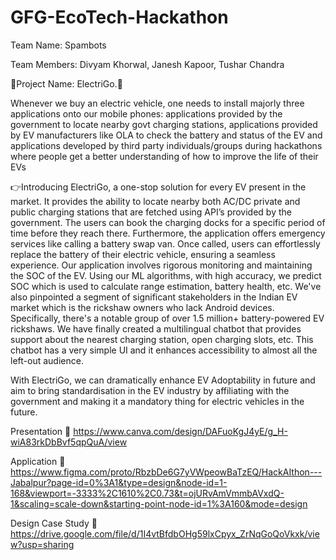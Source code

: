 # GFG-EcoTech-Hackathon

Team Name: Spambots

Team Members: Divyam Khorwal, Janesh Kapoor, Tushar Chandra

📌Project Name: ElectriGo.📌

Whenever we buy an electric vehicle, one needs to install majorly three applications onto our mobile phones: applications provided by the government to locate nearby govt charging stations, applications provided by EV manufacturers like OLA to check the battery and status of the EV and applications developed by third party individuals/groups during hackathons where people get a better understanding of how to improve the life of their EVs 

👉Introducing ElectriGo, a one-stop solution for every EV present in the market. It provides the ability to locate nearby both AC/DC private and public charging stations that are fetched using API’s provided by the government. The users can book the charging docks for a specific period of time before they reach there. Furthermore, the application offers emergency services like calling a battery swap van. Once called, users can effortlessly replace the battery of their electric vehicle, ensuring a seamless experience. Our application involves rigorous monitoring and maintaining the SOC of the EV. Using our ML algorithms, with high accuracy, we predict SOC which is used to calculate range estimation, battery health, etc.
We've also pinpointed a segment of significant stakeholders in the Indian EV market which is the rickshaw owners who lack Android devices. Specifically, there's a notable group of over 1.5 million+ battery-powered EV rickshaws. We have finally created a multilingual chatbot that provides support about the nearest charging station, open charging slots, etc. This chatbot has a very simple UI and it enhances accessibility to almost all the left-out audience.

With ElectriGo, we can dramatically enhance EV Adoptability in future and aim to bring standardisation in the EV industry by affiliating with the government and making it a mandatory thing for electric vehicles in the future.

Presentation 🔗 https://www.canva.com/design/DAFuoKgJ4yE/g_H-wiA83rkDbBvf5qpQuA/view

Application 🔗 https://www.figma.com/proto/RbzbDe6G7yVWpeowBaTzEQ/HackAIthon---Jabalpur?page-id=0%3A1&type=design&node-id=1-168&viewport=-3333%2C1610%2C0.73&t=ojURvAmVmmbAVxdQ-1&scaling=scale-down&starting-point-node-id=1%3A160&mode=design

Design Case Study 🔗 https://drive.google.com/file/d/1I4vtBfdbOHg59lxCpyx_ZrNqGoQoVkxk/view?usp=sharing
